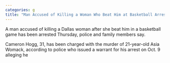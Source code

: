 ```yaml
---
categories: g
title: "Man Accused of Killing a Woman Who Beat Him at Basketball Arrested"
---
```


A man accused of killing a Dallas woman after she beat him in a basketball game has been arrested Thursday, police and family members say.



Cameron Hogg, 31, has been charged with the murder of 21-year-old Asia Womack, according to police who issued a warrant for his arrest on Oct. 9 alleging he 